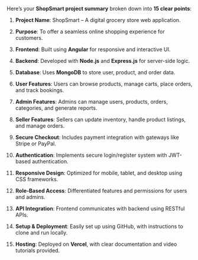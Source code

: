 Here’s your **ShopSmart project summary** broken down into **15 clear points**:

1. **Project Name**: ShopSmart – A digital grocery store web application.

2. **Purpose**: To offer a seamless online shopping experience for customers.

3. **Frontend**: Built using **Angular** for responsive and interactive UI.

4. **Backend**: Developed with **Node.js** and **Express.js** for server-side logic.

5. **Database**: Uses **MongoDB** to store user, product, and order data.

6. **User Features**: Users can browse products, manage carts, place orders, and track bookings.

7. **Admin Features**: Admins can manage users, products, orders, categories, and generate reports.

8. **Seller Features**: Sellers can update inventory, handle product listings, and manage orders.

9. **Secure Checkout**: Includes payment integration with gateways like Stripe or PayPal.

10. **Authentication**: Implements secure login/register system with JWT-based authentication.

11. **Responsive Design**: Optimized for mobile, tablet, and desktop using CSS frameworks.

12. **Role-Based Access**: Differentiated features and permissions for users and admins.

13. **API Integration**: Frontend communicates with backend using RESTful APIs.

14. **Setup & Deployment**: Easily set up using GitHub, with instructions to clone and run locally.

15. **Hosting**: Deployed on **Vercel**, with clear documentation and video tutorials provided.
